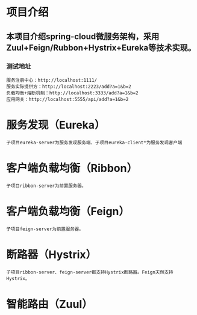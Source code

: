 # 项目介绍
## 本项目介绍spring-cloud微服务架构，采用Zuul+Feign/Rubbon+Hystrix+Eureka等技术实现。 ##
### 测试地址 ###
`服务注册中心：http://localhost:1111/`<br/>
`服务实际提供方：http://localhost:2223/add?a=1&b=2`<br/>
`负载均衡+熔断机制：http://localhost:3333/add?a=1&b=2`<br/>
`应用网关：http://localhost:5555/api/add?a=1&b=2`<br/>
# 服务发现（Eureka）
`子项目eureka-server为服务发现服务端、子项目eureka-client*为服务发现客户端`
# 客户端负载均衡（Ribbon）
`子项目ribbon-server为前置服务器。`
# 客户端负载均衡（Feign）
`子项目feign-server为前置服务器。`
# 断路器（Hystrix）
`子项目ribbon-server、feign-server都支持Hystrix断路器。Feign天然支持Hystrix。`
# 智能路由（Zuul）

